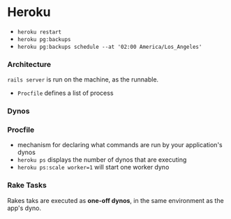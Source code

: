 # Heroku
- `heroku restart`
- `heroku pg:backups`
- `heroku pg:backups schedule --at '02:00 America/Los_Angeles'`

### Architecture
`rails server` is run on the machine, as the runnable.
- `Procfile` defines a list of process


### Dynos

### Procfile
- mechanism for declaring what commands are run by your application's dynos
- `heroku ps` displays the number of dynos that are executing
- `heroku ps:scale worker=1` will start one worker dyno

### Rake Tasks
Rakes taks are executed as **one-off dynos**, in the same environment as the app's dyno.
